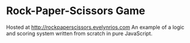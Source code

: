 Rock-Paper-Scissors Game
=================
Hosted at http://rockpaperscissors.evelynrios.com
An example of a logic and scoring system written from scratch in pure JavaScript.

